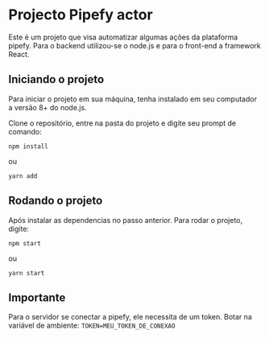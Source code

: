 # Projecto Pipefy actor

Este é um projeto que visa automatizar algumas ações da plataforma pipefy. Para o backend utilizou-se o node.js e para o front-end 
a framework React.

## Iniciando o projeto

Para iniciar o projeto em sua máquina, tenha instalado em seu computador a versão 8+ do node.js.

Clone o repositório, entre na pasta do projeto e digite seu prompt de comando:

  `npm install`
  
ou

  `yarn add`
  
  

## Rodando o projeto

Após instalar as dependencias no passo anterior. Para rodar o projeto, digite:

  `npm start`
  
ou

  `yarn start`
  
## Importante
Para o servidor se conectar a pipefy, ele necessita de um token. Botar na variável de ambiente:
`TOKEN=MEU_TOKEN_DE_CONEXAO`